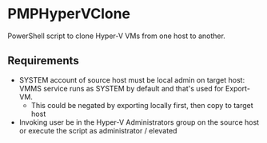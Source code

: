 # PMPHyperVClone

PowerShell script to clone Hyper-V VMs from one host to another.

## Requirements

- SYSTEM account of source host must be local admin on target host: VMMS service runs as SYSTEM by default and that's used for Export-VM. 
    - This could be negated by exporting locally first, then copy to target host
- Invoking user be in the Hyper-V Administrators group on the source host or execute the script as administrator / elevated
